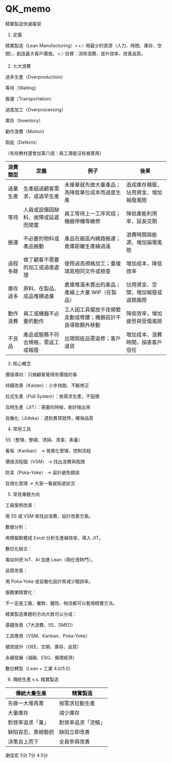 # QK_memo
 精實製造快速複習
1. 定義

精實製造（Lean Manufacturing）=
👉 用最少的資源（人力、時間、庫存、空間），創造最大客戶價值。
👉 目標：消除浪費、提升效率、改善品質。

2. 七大浪費

過多生產（Overproduction）

等待（Waiting）

搬運（Transportation）

過度加工（Overprocessing）

庫存（Inventory）

動作浪費（Motion）

瑕疵（Defects）

（有些教材還會加第八個：員工潛能沒有被善用）

| 浪費類型       | 定義                                     | 例子                                                                 | 後果                                   |
|----------------|------------------------------------------|----------------------------------------------------------------------|----------------------------------------|
| 過量生產       | 生產超過顧客需求，或過早生產             | 未接單就先做大量產品；為降低單位成本而過度生產                       | 造成庫存積壓、佔用資金、增加報廢風險   |
| 等待           | 人員或設備因缺料、故障或延遲而閒置       | 員工等待上一工序完成；機器停機等維修                                 | 降低產能利用率，延長交期               |
| 搬運           | 不必要的物料或產品搬動                   | 產品在廠區內繞路搬運；倉庫距離生產線過遠                             | 浪費時間與能源，增加損壞風險           |
| 過程多餘       | 做了顧客不需要的加工或過度處理           | 使用過高規格加工；重複填寫相同文件或檢查                             | 增加成本，降低效率                     |
| 庫存過多       | 原料、在製品、成品堆積過量               | 倉庫堆滿未賣出的產品；產線上大量 WIP（在製品）                       | 佔用資金、空間，增加報廢或過期風險     |
| 動作浪費       | 員工或機器不必要的動作                   | 工人因工具擺放不佳頻繁走動或彎腰；機器設計不良導致額外移動           | 降低效率，增加疲勞與受傷風險           |
| 不良品         | 產品或服務不符合規格，需返工或報廢       | 出現瑕疵品需返修；客戶退貨                                           | 增加成本、浪費時間，損害客戶信任       |


3. 核心概念

價值導向：只做顧客覺得有價值的事

持續改善（Kaizen）：小步快跑、不斷修正

拉式生產（Pull System）：依需求生產，不囤積

及時生產（JIT）：需要的時候，剛好做出來

自働化（Jidoka）：遇到異常就停，確保品質

4. 常用工具

5S（整理、整頓、清掃、清潔、素養）

看板（Kanban） → 視覺化管理，控制流程

價值流程圖（VSM） → 找出浪費與瓶頸

防呆（Poka-Yoke） → 設計避免錯誤

目視化管理 → 大家一看就知道狀況

5. 常見專題方向

工廠案例改善：

用 5S 或 VSM 來找出浪費，設計改善方案。

數據分析：

用模擬軟體或 Excel 分析生產線效率，導入 JIT。

數位化結合：

看如何把 IoT、AI 加進 Lean（現在很熱門）。

品質改善：

用 Poka-Yoke 或自働化設計來減少錯誤率。

服務業精實化：

不一定是工廠，餐飲、醫院、物流都可以套用精實方法。

精實製造專題的方向大致可以分成：

基礎改善（7大浪費、5S、SMED）

工具應用（VSM、Kanban、Poka-Yoke）

績效提升（OEE、交期、庫存、品質）

永續發展（減碳、ESG、循環經濟）

數位轉型（Lean + 工業 4.0/5.0）

6. 傳統生產 v.s. 精實製造

| 傳統大量生產       | 精實製造           |
|--------------------|--------------------|
| 先做一大堆再賣     | 按需求拉動生產     |
| 大量庫存           | 減少庫存           |
| 對效率追求「量」   | 對效率追求「流暢」 |
| 缺陷容忍、靠檢驗抓 | 缺陷立即改善       |
| 決策自上而下       | 全員參與改善       |


謝佳宏 5分 7分 4.5分 
